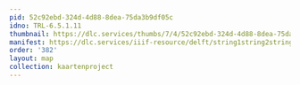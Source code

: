 ```yaml
---
pid: 52c92ebd-324d-4d88-8dea-75da3b9df05c
idno: TRL-6.5.1.11
thumbnail: https://dlc.services/thumbs/7/4/52c92ebd-324d-4d88-8dea-75da3b9df05c/full/400,339/0/default.jpg
manifest: https://dlc.services/iiif-resource/delft/string1string2string3/kaartenproject-2007/TRL-6.5.1.11
order: '382'
layout: map
collection: kaartenproject
---
```


